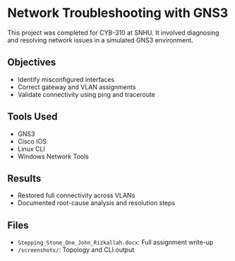 # Network Troubleshooting with GNS3

This project was completed for CYB-310 at SNHU. It involved diagnosing and resolving network issues in a simulated GNS3 environment.

## Objectives
- Identify misconfigured interfaces
- Correct gateway and VLAN assignments
- Validate connectivity using ping and traceroute

## Tools Used
- GNS3
- Cisco IOS
- Linux CLI
- Windows Network Tools
  

## Results
- Restored full connectivity across VLANs
- Documented root-cause analysis and resolution steps

## Files
- `Stepping_Stone_One_John_Rizkallah.docx`: Full assignment write-up
- `/screenshots/`: Topology and CLI output
